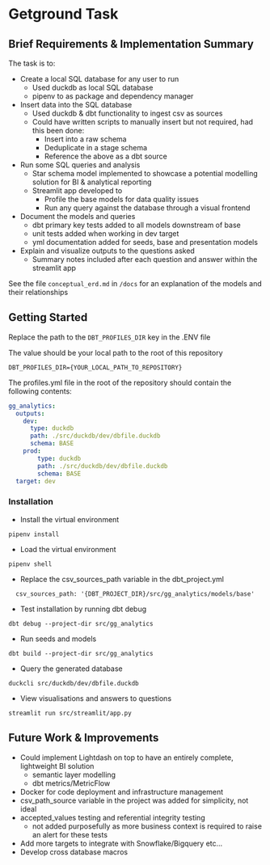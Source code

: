 # Getground Task

## Brief Requirements & Implementation Summary

The task is to:
- Create a local SQL database for any user to run
    - Used duckdb as local SQL database
    - pipenv to as package and dependency manager
- Insert data into the SQL database
    - Used duckdb & dbt functionality to ingest csv as sources
    - Could have written scripts to manually insert but not required, had this been done:
        - Insert into a raw schema
        - Deduplicate in a stage schema
        - Reference the above as a dbt source
- Run some SQL queries and analysis
    - Star schema model implemented to showcase a potential modelling solution for BI & analytical reporting
    - Streamlit app developed to
        - Profile the base models for data quality issues
        - Run any query against the database through a visual frontend
- Document the models and queries
    - dbt primary key tests added to all models downstream of base
    - unit tests added when working in dev target
    - yml documentation added for seeds, base and presentation models
- Explain and visualize outputs to the questions asked
    - Summary notes included after each question and answer within the streamlit app

See the file `conceptual_erd.md` in `/docs` for an explanation of the models and their relationships

## Getting Started

Replace the path to the `DBT_PROFILES_DIR` key in the .ENV file

The value should be your local path to the root of this repository
```
DBT_PROFILES_DIR={YOUR_LOCAL_PATH_TO_REPOSITORY}
```

The profiles.yml file in the root of the repository should contain the following contents:
```yml
gg_analytics:
  outputs:
    dev:
      type: duckdb
      path: ./src/duckdb/dev/dbfile.duckdb
      schema: BASE
    prod:
        type: duckdb
        path: ./src/duckdb/dev/dbfile.duckdb
        schema: BASE  
  target: dev
```

### Installation

* Install the virtual environment
```
pipenv install
```
* Load the virtual environment
```
pipenv shell
```
* Replace the csv_sources_path variable in the dbt_project.yml
```
  csv_sources_path: '{DBT_PROJECT_DIR}/src/gg_analytics/models/base'
```
* Test installation by running dbt debug
```
dbt debug --project-dir src/gg_analytics
```
* Run seeds and models
```
dbt build --project-dir src/gg_analytics
```
* Query the generated database
```
duckcli src/duckdb/dev/dbfile.duckdb
```
* View visualisations and answers to questions
```
streamlit run src/streamlit/app.py
```

## Future Work & Improvements
- Could implement Lightdash on top to have an entirely complete, lightweight BI solution
    - semantic layer modelling
    - dbt metrics/MetricFlow
- Docker for code deployment and infrastructure management
- csv_path_source variable in the project was added for simplicity, not ideal
- accepted_values testing and referential integrity testing
    - not added purposefully as more business context is required to raise an alert for these tests
- Add more targets to integrate with Snowflake/Bigquery etc...
- Develop cross database macros
